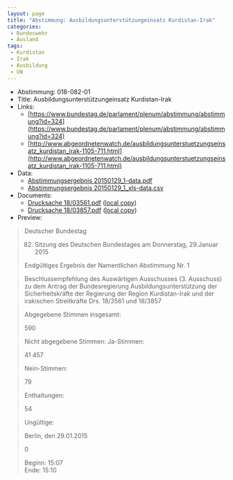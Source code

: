 ```yaml
---
layout: page
title: "Abstimmung: Ausbildungsunterstützungeinsatz Kurdistan-Irak"
categories:
 - Bundeswehr
 - Ausland
tags:
 - Kurdistan
 - Irak
 - Ausbildung
 - UN
---
```


* Abstimmung: 018-082-01
* Title: Ausbildungsunterstützungeinsatz Kurdistan-Irak
* Links: 
    * [https://www.bundestag.de/parlament/plenum/abstimmung/abstimmung?id=324](https://www.bundestag.de/parlament/plenum/abstimmung/abstimmung?id=324)
    * [http://www.abgeordnetenwatch.de/ausbildungsunterstuetzungseinsatz_kurdistan_irak-1105-711.html](http://www.abgeordnetenwatch.de/ausbildungsunterstuetzungseinsatz_kurdistan_irak-1105-711.html)
* Data: 
    * [Abstimmungsergebnis 20150129_1-data.pdf](/res/abstimmungsliste/20150129_1-data.pdf)
    * [Abstimmungsergebnis 20150129_1_xls-data.csv](/res/abstimmungsliste/analyses/20150129_1_xls-data.csv)
* Documents: 
    * [Drucksache 18/03561.pdf](http://dip21.bundestag.de/dip21/btd/18/035/1803561.pdf) ([local copy](/res/abstimmungsdaten/018-082-01/1803561.pdf))
    * [Drucksache 18/03857.pdf](http://dip21.bundestag.de/dip21/btd/18/038/1803857.pdf) ([local copy](/res/abstimmungsdaten/018-082-01/1803857.pdf))
* Preview: 
> Deutscher Bundestag
> 
> 82. Sitzung des Deutschen Bundestages
> am Donnerstag, 29.Januar 2015
> 
> Endgültiges Ergebnis der Namentlichen Abstimmung Nr. 1
> 
> Beschlussempfehlung des Auswärtigen Ausschusses (3. Ausschuss) zu dem Antrag der
> Bundesregierung
> Ausbildungsunterstützung der Sicherheitskräfte der Regierung der Region Kurdistan-Irak
> und der irakischen Streitkräfte
> Drs. 18/3561 und 18/3857
> 
> Abgegebene Stimmen insgesamt:
> 
> 590
> 
> Nicht abgegebene Stimmen:
> Ja-Stimmen:
> 
> 41
> 457
> 
> Nein-Stimmen:
> 
> 79
> 
> Enthaltungen:
> 
> 54
> 
> Ungültige:
> 
> Berlin, den 29.01.2015
> 
> 0
> 
> Beginn: 15:07  
> Ende: 15:10
